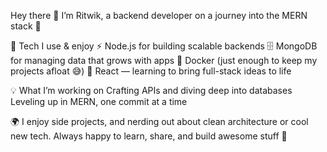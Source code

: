 Hey there 👋
I’m Ritwik, a backend developer on a journey into the MERN stack 🌱

🔧 Tech I use & enjoy
⚡ Node.js for building scalable backends
🗄️ MongoDB for managing data that grows with apps
🐳 Docker (just enough to keep my projects afloat 😅)
🎨 React — learning to bring full-stack ideas to life

💡 What I’m working on
Crafting APIs and diving deep into databases
Leveling up in MERN, one commit at a time

🌍 I enjoy side projects, and nerding out about clean architecture or cool new tech.
Always happy to learn, share, and build awesome stuff 🚀

<!---
Ritwik10/Ritwik10 is a ✨ special ✨ repository because its `README.md` (this file) appears on your GitHub profile.
You can click the Preview link to take a look at your changes.
--->
